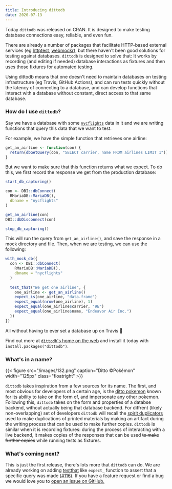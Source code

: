 ```yaml
---
title: Introducing dittodb
date: 2020-07-13
---
```


Today `dittodb` was released on CRAN. It is designed to make testing database connections easy, reliable, and even fun.

There are already a number of packages that facilitate HTTP-based external services (eg [httptest](https://enpiar.com/r/httptest/), [webmockr](https://docs.ropensci.org/webmockr/)), but there haven't been good solutions for testing against databases. `dittodb` is designed to solve that: It works by recording (and editing if needed) database interactions as fixtures and then uses those fixtures for automated testing. 

Using dittodb means that one doesn't need to maintain databases on testing infrastructure (eg Travis, GitHub Actions), and can run tests quickly without the latency of connecting to a database, and can develop functions that interact with a database without constant, direct access to that same database. 

### How do I use `dittodb`?
Say we have a database with some [`nycflights`](https://CRAN.R-project.org/package=nycflights13) data in it and we are writing functions that query this data that we want to test. 

For example, we have the simple function that retrieves one airline:

```r
get_an_airline <- function(con) {
  return(dbGetQuery(con, "SELECT carrier, name FROM airlines LIMIT 1"))
}

```

But we want to make sure that this function returns what we expect. To do this, we first record the response we get from the production database:

```r
start_db_capturing()

con <- DBI::dbConnect(
  RMariaDB::MariaDB(),
  dbname = "nycflights"
)

get_an_airline(con)
DBI::dbDisconnect(con)

stop_db_capturing()
```

This will run the query from `get_an_airline()`, and save the response in a mock directory and file. Then, when we are testing, we can use the following:

```r
with_mock_db({
  con <- DBI::dbConnect(
    RMariaDB::MariaDB(),
    dbname = "nycflights"
  )
  
  test_that("We get one airline", {
    one_airline <- get_an_airline()
    expect_is(one_airline, "data.frame")
    expect_equal(nrow(one_airline), 1)
    expect_equal(one_airline$carrier, "9E")
    expect_equal(one_airline$name, "Endeavor Air Inc.")
  })
})
```

All without having to ever set a database up on Travis 🎉 

Find out more at [`dittodb`'s home on the web](https://dittodb.jonkeane.com) and install it today with `install.packages("dittodb")`.

### What's in a name?


{{< figure src="/images/132.png" caption="Ditto ©Pokémon" width="125px" class="floatright" >}}

`dittodb` takes inspiration from a few sources for its name. The first, and most obvious for developers of a certain age, is the [ditto pokemon](https://www.pokemon.com/us/pokedex/ditto) known for its ability to take on the form of, and impersonate any other pokemon. Following this, `dittodb` takes on the form and properties of a databse backend, without actually being that database backend. For diffrent (likely non-overlapping) set of developers `dittodb` will recall the [spirit duplicators](https://en.wikipedia.org/wiki/Spirit_duplicator) used to make duplications of printed materials by making an artifact during the writing process that can be used to make further copies. `dittodb` is similar when it is recording fixtures: during the process of interacting with a live backend, it makes copies of the responses that can be used ~~to make further copies~~ while running tests as fixtures.

### What's coming next?

This is just the first release, there's lots more that `dittodb` can do. We are already working on adding [testthat](http://testthat.r-lib.org) like `expect_` function to assert that a specific query was made ([#116](https://github.com/jonkeane/dittodb/issues/116)). If you have a feature request or find a bug we would love you to [open an issue on GitHub.](https://github.com/jonkeane/dittodb/issues/) 






